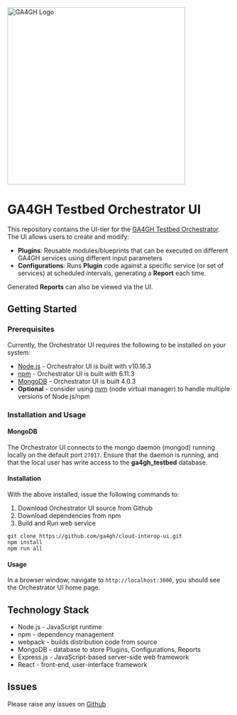<img src="https://www.ga4gh.org/wp-content/themes/ga4gh-theme/gfx/GA-logo-horizontal-tag-RGB.svg" alt="GA4GH Logo" style="width: 400px;"/>

# GA4GH Testbed Orchestrator UI

This repository contains the UI-tier for the [GA4GH Testbed Orchestrator](https://github.com/ga4gh/cloud-interop-testing). The UI allows users to create and modify:
* **Plugins**: Reusable modules/blueprints that can be executed on different GA4GH services using different input parameters
* **Configurations**: Runs **Plugin** code against a specific service (or set of services) at scheduled intervals, generating a **Report** each time.

Generated **Reports** can also be viewed via the UI.

## Getting Started

### Prerequisites

Currently, the Orchestrator UI requires the following to be installed on your system:

* [Node.js](https://nodejs.org/en/) - Orchestrator UI is built with v10.16.3
* [npm](https://www.npmjs.com/) - Orchestrator UI is built with 6.11.3
* [MongoDB](https://www.mongodb.com/) - Orchestrator UI is built 4.0.3
* **Optional** - consider using [nvm](https://github.com/nvm-sh/nvm) (node virtual manager) to handle multiple versions of Node.js/npm

### Installation and Usage

#### MongoDB

The Orchestrator UI connects to the mongo daemon (mongod) running locally on the default port `27017`. Ensure that the daemon is running, and that the local user has write access to the **ga4gh_testbed** database.

#### Installation

With the above installed, issue the following commands to:

1. Download Orchestrator UI source from Github
2. Download dependencies from npm
3. Build and Run web service

```
git clone https://github.com/ga4gh/cloud-interop-ui.git
npm install
npm run all
```

#### Usage

In a browser window, navigate to `http://localhost:3000`, you should see the Orchestrator UI home page.

## Technology Stack

* Node.js - JavaScript runtime
* npm - dependency management
* webpack - builds distribution code from source
* MongoDB - database to store Plugins, Configurations, Reports
* Express.js - JavaScript-based server-side web framework
* React - front-end, user-interface framework 

## Issues

Please raise any issues on [Github](https://github.com/ga4gh/cloud-interop-ui/issues)
